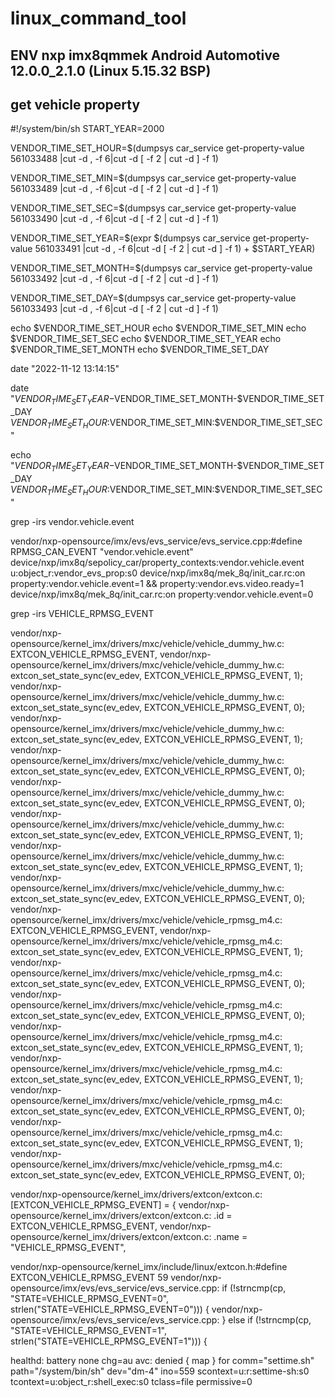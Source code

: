 # linux_command_tool
## ENV nxp imx8qmmek Android Automotive 12.0.0_2.1.0 (Linux 5.15.32 BSP)

## get vehicle property

#!/system/bin/sh
START_YEAR=2000

VENDOR_TIME_SET_HOUR=$(dumpsys car_service get-property-value 561033488 |cut -d , -f 6|cut -d [ -f 2 | cut -d ] -f 1)

VENDOR_TIME_SET_MIN=$(dumpsys car_service get-property-value 561033489 |cut -d , -f 6|cut -d [ -f 2 | cut -d ] -f 1)

VENDOR_TIME_SET_SEC=$(dumpsys car_service get-property-value 561033490 |cut -d , -f 6|cut -d [ -f 2 | cut -d ] -f 1)

VENDOR_TIME_SET_YEAR=$(expr $(dumpsys car_service get-property-value 561033491 |cut -d , -f 6|cut -d [ -f 2 | cut -d ] -f 1) + $START_YEAR)

VENDOR_TIME_SET_MONTH=$(dumpsys car_service get-property-value 561033492 |cut -d , -f 6|cut -d [ -f 2 | cut -d ] -f 1)

VENDOR_TIME_SET_DAY=$(dumpsys car_service get-property-value 561033493 |cut -d , -f 6|cut -d [ -f 2 | cut -d ] -f 1)
 
echo $VENDOR_TIME_SET_HOUR
echo $VENDOR_TIME_SET_MIN
echo $VENDOR_TIME_SET_SEC
echo $VENDOR_TIME_SET_YEAR
echo $VENDOR_TIME_SET_MONTH
echo $VENDOR_TIME_SET_DAY
 
date "2022-11-12 13:14:15"

date "$VENDOR_TIME_SET_YEAR-$VENDOR_TIME_SET_MONTH-$VENDOR_TIME_SET_DAY $VENDOR_TIME_SET_HOUR:$VENDOR_TIME_SET_MIN:$VENDOR_TIME_SET_SEC"

echo "$VENDOR_TIME_SET_YEAR-$VENDOR_TIME_SET_MONTH-$VENDOR_TIME_SET_DAY $VENDOR_TIME_SET_HOUR:$VENDOR_TIME_SET_MIN:$VENDOR_TIME_SET_SEC"








grep -irs vendor.vehicle.event

vendor/nxp-opensource/imx/evs/evs_service/evs_service.cpp:#define RPMSG_CAN_EVENT  "vendor.vehicle.event"
device/nxp/imx8q/sepolicy_car/property_contexts:vendor.vehicle.event      u:object_r:vendor_evs_prop:s0
device/nxp/imx8q/mek_8q/init_car.rc:on property:vendor.vehicle.event=1 && property:vendor.evs.video.ready=1
device/nxp/imx8q/mek_8q/init_car.rc:on property:vendor.vehicle.event=0


grep -irs VEHICLE_RPMSG_EVENT

vendor/nxp-opensource/kernel_imx/drivers/mxc/vehicle/vehicle_dummy_hw.c:	EXTCON_VEHICLE_RPMSG_EVENT,
vendor/nxp-opensource/kernel_imx/drivers/mxc/vehicle/vehicle_dummy_hw.c:	extcon_set_state_sync(ev_edev, EXTCON_VEHICLE_RPMSG_EVENT, 1);
vendor/nxp-opensource/kernel_imx/drivers/mxc/vehicle/vehicle_dummy_hw.c:	extcon_set_state_sync(ev_edev, EXTCON_VEHICLE_RPMSG_EVENT, 0);
vendor/nxp-opensource/kernel_imx/drivers/mxc/vehicle/vehicle_dummy_hw.c:	extcon_set_state_sync(ev_edev, EXTCON_VEHICLE_RPMSG_EVENT, 1);
vendor/nxp-opensource/kernel_imx/drivers/mxc/vehicle/vehicle_dummy_hw.c:	extcon_set_state_sync(ev_edev, EXTCON_VEHICLE_RPMSG_EVENT, 0);
vendor/nxp-opensource/kernel_imx/drivers/mxc/vehicle/vehicle_dummy_hw.c:	extcon_set_state_sync(ev_edev, EXTCON_VEHICLE_RPMSG_EVENT, 0);
vendor/nxp-opensource/kernel_imx/drivers/mxc/vehicle/vehicle_dummy_hw.c:	extcon_set_state_sync(ev_edev, EXTCON_VEHICLE_RPMSG_EVENT, 1);
vendor/nxp-opensource/kernel_imx/drivers/mxc/vehicle/vehicle_dummy_hw.c:	extcon_set_state_sync(ev_edev, EXTCON_VEHICLE_RPMSG_EVENT, 1);
vendor/nxp-opensource/kernel_imx/drivers/mxc/vehicle/vehicle_dummy_hw.c:	extcon_set_state_sync(ev_edev, EXTCON_VEHICLE_RPMSG_EVENT, 0);
vendor/nxp-opensource/kernel_imx/drivers/mxc/vehicle/vehicle_rpmsg_m4.c:	EXTCON_VEHICLE_RPMSG_EVENT,
vendor/nxp-opensource/kernel_imx/drivers/mxc/vehicle/vehicle_rpmsg_m4.c:	extcon_set_state_sync(ev_edev, EXTCON_VEHICLE_RPMSG_EVENT, 1);
vendor/nxp-opensource/kernel_imx/drivers/mxc/vehicle/vehicle_rpmsg_m4.c:	extcon_set_state_sync(ev_edev, EXTCON_VEHICLE_RPMSG_EVENT, 0);
vendor/nxp-opensource/kernel_imx/drivers/mxc/vehicle/vehicle_rpmsg_m4.c:	extcon_set_state_sync(ev_edev, EXTCON_VEHICLE_RPMSG_EVENT, 0);
vendor/nxp-opensource/kernel_imx/drivers/mxc/vehicle/vehicle_rpmsg_m4.c:	extcon_set_state_sync(ev_edev, EXTCON_VEHICLE_RPMSG_EVENT, 1);
vendor/nxp-opensource/kernel_imx/drivers/mxc/vehicle/vehicle_rpmsg_m4.c:	extcon_set_state_sync(ev_edev, EXTCON_VEHICLE_RPMSG_EVENT, 1);
vendor/nxp-opensource/kernel_imx/drivers/mxc/vehicle/vehicle_rpmsg_m4.c:	extcon_set_state_sync(ev_edev, EXTCON_VEHICLE_RPMSG_EVENT, 0);
vendor/nxp-opensource/kernel_imx/drivers/mxc/vehicle/vehicle_rpmsg_m4.c:	extcon_set_state_sync(ev_edev, EXTCON_VEHICLE_RPMSG_EVENT, 1);
vendor/nxp-opensource/kernel_imx/drivers/mxc/vehicle/vehicle_rpmsg_m4.c:	extcon_set_state_sync(ev_edev, EXTCON_VEHICLE_RPMSG_EVENT, 0);

vendor/nxp-opensource/kernel_imx/drivers/extcon/extcon.c:	[EXTCON_VEHICLE_RPMSG_EVENT] = {
vendor/nxp-opensource/kernel_imx/drivers/extcon/extcon.c:		.id = EXTCON_VEHICLE_RPMSG_EVENT,
vendor/nxp-opensource/kernel_imx/drivers/extcon/extcon.c:		.name = "VEHICLE_RPMSG_EVENT",

vendor/nxp-opensource/kernel_imx/include/linux/extcon.h:#define EXTCON_VEHICLE_RPMSG_EVENT     59
vendor/nxp-opensource/imx/evs/evs_service/evs_service.cpp:        if (!strncmp(cp, "STATE=VEHICLE_RPMSG_EVENT=0", strlen("STATE=VEHICLE_RPMSG_EVENT=0"))) {
vendor/nxp-opensource/imx/evs/evs_service/evs_service.cpp:        } else if (!strncmp(cp, "STATE=VEHICLE_RPMSG_EVENT=1", strlen("STATE=VEHICLE_RPMSG_EVENT=1"))) {

healthd: battery none chg=au avc: denied { map } for comm="settime.sh" path="/system/bin/sh" dev="dm-4" ino=559 scontext=u:r:settime-sh:s0 tcontext=u:object_r:shell_exec:s0 tclass=file permissive=0
